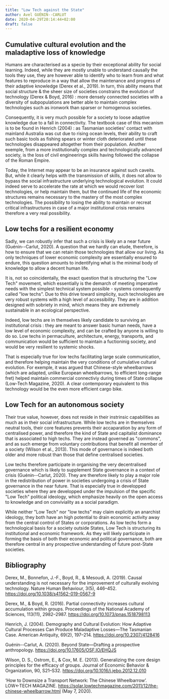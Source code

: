 ```yaml
---
title: "Low Tech against the State"
author: Avel GUÉNIN--CARLUT
date: 2020-04-29T20:14:44+02:00
draft: false
---
```


## Cumulative cultural evolution and the maladaptive loss of knowledge

Humans are characterised as a specie by their exceptional ability for social learning. Indeed, while they are mostly unable to understand causally the tools they use, they are however able to identify who to learn from and what features to reproduce in a way that allow the maintenance and progress of their adaptive knowledge (Derex et al., 2019). In turn, this ability means that social structure & the sheer size of societies constrains the evolution of technology (Derex & Boyd, 2016) : more densely connected societies with a diversity of subpopulations are better able to maintain complex technologies such as ironwork than sparser or homogenous societies.

Consequently, it is very much possible for a society to loose adaptive knowledge due to a fall in connectivity. The textbook case of this mecanism is to be found in Henrich (2004) : as Tasmanian societies' contact with mainland Australia was cut due to rising ocean levels, their ability to craft such basic tools as fishing spears or winter cloth deteriorated until these technologies disappeared altogether from their population. Another exemple, from a more institutionally complex and technologically advanced society, is the loss of civil engineerings skills having followed the collapse of the Roman Empire.

Today, the Internet may appear to be an insurance against such caveits. But, while it clearly helps with the transmission of skills, it does not allow to bypass the social infrastructure underlying technological evolution. It could indeed serve to accelerate the rate at which we would recover lost technologies, or help maintain them, but the continued life of the economic structures remains necessary to the mastery of the most complex technologies. The possibility to losing the ability to maintain or recreat critical infrastructures in case of a major institutional crisis remains therefore a very real possibility.


## Low techs for a resilient economy

Sadly, we can robustly infer that such a crisis is likely an a near future (Guénin--Carlut, 2020). A question that we hardly can elude, therefore, is how to ensure that we can retain those technologies that allow our living. As only techniques of lower economic complexity are essentially ensured to endure, this question amounts to indentifying what is the minimal body of knowledge to allow a decent human life.

It is, not so coincidentally, the exact question that is structuring the "Low Tech" movement,  which essentially is the demarch of meeting imperative needs with the simplest technical system possible - systems consequently called "low techs". Due to this drive toward simplicity, such technologies are very robust systems with a high level of accessibility. They are in addition designed with sobriety in mind, which means they are extremely sustainable in an ecological perspective.

Indeed, low techs are in themselves likely candidate to surviving an institutional crisis : they are meant to answer basic human needs, have a low level of economic complexity, and can be crafted by anyone is willing to do so. Low techs in permaculture, architecture, energy, transports, and communication would be sufficient to maintain a fuctioninig society, and would be very resilient to systemic shocks.

That is especially true for low techs facilitating large scale communication, and therefore helping maintain the very conditions of cumulative cultural evolution. For exemple, it was argued that Chinese-style wheelbarrows (which are adapted, unlike European wheelbarrows, to efficient long-range fret) helped maintain commercial connectiviy during times of State collapse (Low-Tech Magazine, 2020). A clear contemporary equivalent to this technology would be the even more efficient cargo bike.


## Low Tech for an autonomous society

Their true value, however, does not reside in their instrinsic capabilities as much as in their social infrastructure. While low techs are in themselves neutral tools, their core features prevents their accaparation by any form of centralised power, and therefore the kind of State and capitalist dominance that is associated to high techs. They are instead governed as "commons", and as such emerge from voluntary contributions that benefit all member of a society (Wilson et al., 2013). This mode of governance is indeed both older and more robust than those that define centralised societies.

Low techs therefore participate in organising the very decentralised governance which is likely to supplement State governance in a context of crisis (Guénin--Carlut, 2020). They are therefore likely to play a major role in the redistribution of power in societies undergoing a crisis of State governance in the near future. That is especially true in developped societies where they are developped under the impulsion of the specific "Low Tech" political ideology, which emphasize heavily on the open access to knowledge and on conviviality as a social paradigm.

While neither "Low Tech" nor "low techs" may claim explicitly an anarchist ideology, they both have an high potential to drain economic activity away from the central control of States or corporations. As low techs form a technological basis for a society outside States, Low Tech is structuring its institutional and economic framework. As they will likely participate in forming the basis of both their economic and political governance, both are therefore central in any prospective understanding of future post-State societies.



## Bibliography

Derex, M., Bonnefon, J.-F., Boyd, R., & Mesoudi, A. (2019). Causal understanding is not necessary for the improvement of culturally evolving technology. Nature Human Behaviour, 3(5), 446–452. https://doi.org/10.1038/s41562-019-0567-9

Derex, M., & Boyd, R. (2016). Partial connectivity increases cultural accumulation within groups. Proceedings of the National Academy of Sciences, 113(11), 2982–2987. https://doi.org/10.1073/pnas.1518798113

Henrich, J. (2004). Demography and Cultural Evolution: How Adaptive Cultural Processes Can Produce Maladaptive Losses—The Tasmanian Case. American Antiquity, 69(2), 197–214. https://doi.org/10.2307/4128416

Guénin--Carlut, A. (2020). Beyond State—Drafting a prospective anthropology. https://doi.org/10.17605/OSF.IO/EHQJS

Wilson, D. S., Ostrom, E., & Cox, M. E. (2013). Generalizing the core design principles for the efficacy of groups. Journal of Economic Behavior & Organization, 90, S21–S32. https://doi.org/10.1016/j.jebo.2012.12.010

‘How to Downsize a Transport Network: The Chinese Wheelbarrow’. LOW←TECH MAGAZINE. https://solar.lowtechmagazine.com/2011/12/the-chinese-wheelbarrow.html (May 7, 2020).
